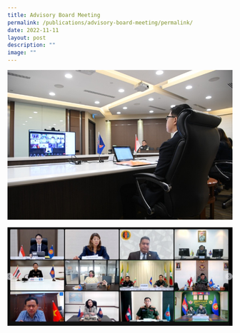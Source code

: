 ```yaml
---
title: Advisory Board Meeting
permalink: /publications/advisory-board-meeting/permalink/
date: 2022-11-11
layout: post
description: ""
image: ""
---
```

![](/images/1st%20ad%20board.jpg)

![](/images/screenshot%202023-05-27%20144023.jpg)